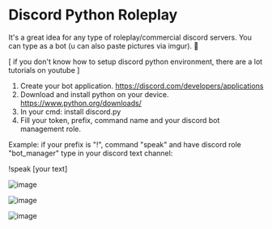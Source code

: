# Discord Python Roleplay
It's a great idea for any type of roleplay/commercial discord servers. You can type as a bot (u can also paste pictures via imgur). 👾

[ if you don't know how to setup discord python environment, there are a lot tutorials on youtube ]

1. Create your bot application. https://discord.com/developers/applications
2. Download and install python on your device. https://www.python.org/downloads/
3. In your cmd: install discord.py
4. Fill your token, prefix, command name and your discord bot management role. 


Example: if your prefix is "!", command "speak" and have discord role "bot_manager" type in your discord text channel:

!speak [your text]

![image](https://github.com/DaKU720/discord-bot/assets/69478926/0725aef8-6aa6-46a8-aee2-564f836dddae)

![image](https://github.com/DaKU720/discord-bot/assets/69478926/f95d83f5-b360-4861-b888-8b80906406fa)

![image](https://github.com/DaKU720/discord-bot/assets/69478926/1c43f86c-46fd-43b6-bb76-d1a369c90dcc)



